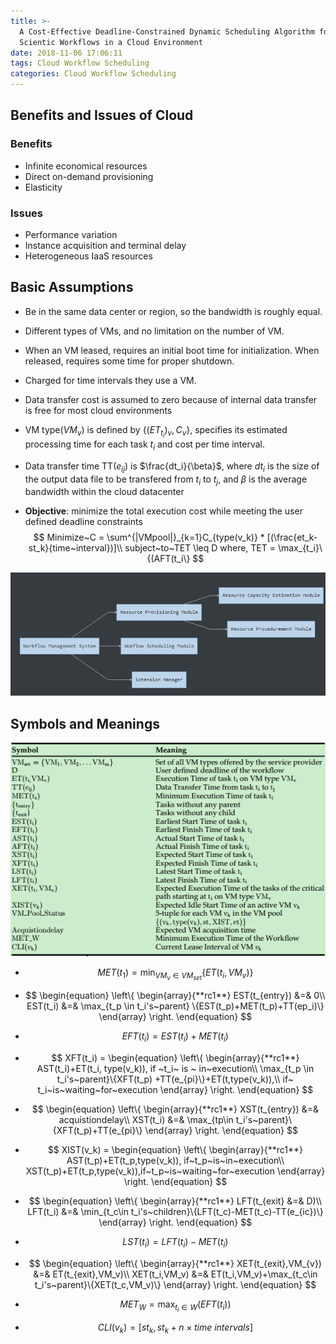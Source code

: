 ```yaml
---
title: >-
  A Cost-Effective Deadline-Constrained Dynamic Scheduling Algorithm for
  Scientic Workflows in a Cloud Environment
date: 2018-11-06 17:06:11
tags: Cloud Workflow Scheduling
categories: Cloud Workflow Scheduling
---
```


## Benefits and Issues of Cloud

### Benefits

* Infinite economical resources
* Direct on-demand provisioning
* Elasticity

### Issues

* Performance variation
* Instance acquisition and terminal delay
* Heterogeneous IaaS resources

## Basic Assumptions

* Be in the same data center or region, so the bandwidth is roughly equal.

* Different types of VMs, and no limitation on the number of VM.

* When an VM leased, requires an initial boot time for initialization. When released, requires some time for proper shutdown.

* Charged for time intervals they use a VM.

* Data transfer cost is assumed to zero because of internal data transfer is free for most cloud environments

* VM type($VM_v$) is defined by $\{(ET_{t_i})_v,C_v\}$, specifies its estimated processing time for each task $t_i$ and cost per time interval.

* Data transfer time TT($e_{ij}$) is $\frac{dt_i}{\beta}$, where  $dt_i$ is the size of the output data file to be transfered from $t_i$ to $t_j$, and $\beta$ is the average bandwidth within the cloud datacenter

* **Objective**: minimize the total  execution cost while meeting the user defined deadline constraints
  $$
  Minimize~C = \sum^{|VMpool|}_{k=1}C_{type(v_k)} * [(\frac{et_k- st_k}{time~interval})]\\
  subject~to~TET \leq D where, TET = \max_{t_i}\{(AFT(t_i\}
  $$









![structure](A-Cost-Effective-Deadline-Constrained-Dynamic-Scheduling-Algorithm-for-Scientic-Workflows-in-a-Cloud-Environment/structure.png)

## Symbols and Meanings

![symbols](A-Cost-Effective-Deadline-Constrained-Dynamic-Scheduling-Algorithm-for-Scientic-Workflows-in-a-Cloud-Environment/symbols.png)

* $$MET(t_1) = \min_{VM_v\in VM_{set}}\{ET(t_i, VM_v)\}$$
* $$
  \begin{equation}
  \left\{
      \begin{array}{**rc1**}
      EST(t_{entry}) &=& 0\\
      EST(t_i) &=& \max_{t_p \in t_i's~parent} \{EST(t_p)+MET(t_p)+TT(ep_i)\}
      \end{array}
  \right.
  \end{equation}
  $$

* $$EFT(t_i) = EST(t_i)+MET(t_i)$$
* $$
  XFT(t_i) = \begin{equation}
  \left\{
      \begin{array}{**rc1**}
      AST(t_i)+ET(t_i, type(v_k)), if ~t_i~ is ~ in~execution\\
      \max_{t_p \in t_i's~parent}\{XFT(t_p) +TT(e_{pi}\}+ET(t,type(v_k)),\\
      if~ t_i~is~waiting~for~execution
      \end{array}
  \right.
  \end{equation}
  $$

* $$
  \begin{equation}
  \left\{
      \begin{array}{**rc1**}
    	XST(t_{entry}) &=& acquistiondelay\\
      XST(t_i) &=& \max_{tp\in t_i's~parent}\{XFT(t_p)+TT(e_{pi}\}
      \end{array}
  \right.
  \end{equation}
  $$

* $$
  XIST(v_k) = \begin{equation}
  \left\{
      \begin{array}{**rc1**}
      AST(t_p)+ET(t_p,type(v_k)), if~t_p~is~in~execution\\
      XST(t_p)+ET(t_p,type(v_k)),if~t_p~is~waiting~for~execution
      \end{array}
  \right.
  \end{equation}
  $$

* $$
  \begin{equation}
  \left\{
      \begin{array}{**rc1**}
      LFT(t_{exit} &=& D)\\
      LFT(t_i) &=& \min_{t_c\in t_i's~children}\{LFT(t_c)-MET(t_c)-TT(e_{ic})\}
      \end{array}
  \right.
  \end{equation}
  $$

* $$LST(t_i) = LFT(t_i) - MET(t_i)$$
* $$
  \begin{equation}
  \left\{
      \begin{array}{**rc1**}
      XET(t_{exit},VM_{v}) &=& ET(t_{exit},VM_v)\\
      XET(t_i,VM_v) &=& ET(t_i,VM_v)+\max_{t_c\in t_i's~parent}\{XET(t_c,VM_v)\}
      \end{array}
  \right.
  \end{equation}
  $$

* $$MET_W = \max_{t_i\in W}(EFT(t_i))$$
* $$CLI(v_k) = [st_k,st_k+n\times time~intervals]$$



